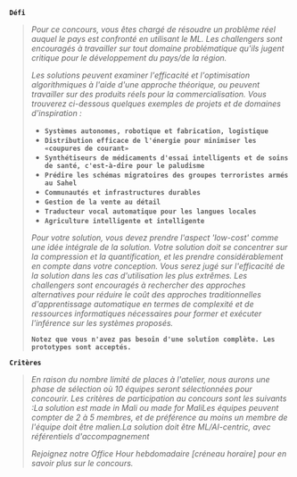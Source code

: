 **`Défi`**

> *Pour ce concours, vous êtes chargé de résoudre un problème réel auquel le pays est confronté en utilisant le ML. Les challengers sont encouragés à travailler sur tout domaine problématique qu'ils jugent critique pour le développement du pays/de la région.*
>
> *Les solutions peuvent examiner l'efficacité et l'optimisation algorithmiques à l'aide d'une approche théorique, ou peuvent travailler sur des produits réels pour la commercialisation. Vous trouverez ci-dessous quelques exemples de projets et de domaines d'inspiration :*
>
> * **`Systèmes autonomes, robotique et fabrication, logistique`**
> * **`Distribution efficace de l'énergie pour minimiser les «coupures de courant»`**
> * **`Synthétiseurs de médicaments d'essai intelligents et de soins de santé, c'est-à-dire pour le paludisme`**
> * **`Prédire les schémas migratoires des groupes terroristes armés au Sahel`**
> * **`Communautés et infrastructures durables`**
> * **`Gestion de la vente au détail`**
> * **`Traducteur vocal automatique pour les langues locales`**
> * **`Agriculture intelligente et intelligente`**
>
> *Pour votre solution, vous devez prendre l'aspect 'low-cost' comme une idée intégrale de la solution. Votre solution doit se concentrer sur la compression et la quantification, et les prendre considérablement en compte dans votre conception. Vous serez jugé sur l'efficacité de la solution dans les cas d'utilisation les plus extrêmes. Les challengers sont encouragés à rechercher des approches alternatives pour réduire le coût des approches traditionnelles d'apprentissage automatique en termes de complexité et de ressources informatiques nécessaires pour former et exécuter l'inférence sur les systèmes proposés.*
>
> **`Notez que vous n'avez pas besoin d'une solution complète. Les prototypes sont acceptés.`**

**`Critères`**

> *En raison du nombre limité de places à l'atelier, nous aurons une phase de sélection où 10 équipes seront sélectionnées pour concourir. Les critères de participation au concours sont les suivants :La solution est made in Mali ou made for MaliLes équipes peuvent compter de 2 à 5 membres, et de préférence au moins un membre de l'équipe doit être malien.La solution doit être ML/AI-centric, avec référentiels d'accompagnement*
>
> *Rejoignez notre Office Hour hebdomadaire [créneau horaire] pour en savoir plus sur le concours.*
